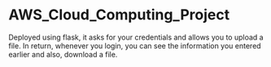 # AWS_Cloud_Computing_Project
Deployed using flask, it asks for your credentials and allows you to upload a file. In return, whenever you login, you can see the information you entered earlier and also, download a file.
